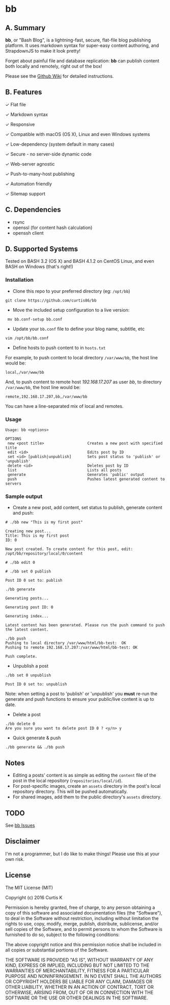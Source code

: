 # bb

## A. Summary

**bb**, or "Bash Blog", is a lightning-fast, secure, flat-file blog publishing platform. It uses markdown syntax for super-easy content authoring, and StrapdownJS to make it look pretty!

Forget about painful file and database replication: **bb** can publish content both locally and remotely, right out of the box!

Please see the [Github Wiki](https://github.com/curtis86/bb/wiki/) for detailed instructions. 

## B. Features

&#x2713; Flat file

&#x2713; Markdown syntax

&#x2713; Responsive

&#x2713; Compatible with macOS (OS X), Linux and even Windows systems

&#x2713; Low-dependency (system default in many cases)

&#x2713; Secure - no server-side dynamic code

&#x2713; Web-server agnostic

&#x2713; Push-to-many-host publishing

&#x2713; Automation friendly

&#x2713; Sitemap support


## C. Dependencies

 * rsync
 * openssl (for content hash calculation)
 * openssh client

## D. Supported Systems

Tested on BASH 3.2 (OS X) and BASH 4.1.2 on CentOS Linux, and even BASH on Windows (that's right!)

### Installation

 * Clone this repo to your preferred directory (eg: `/opt/bb`)

`git clone https://github.com/curtis86/bb`

 * Move the included setup configuration to a live version:

` mv bb.conf-setup bb.conf`

 * Update your `bb.conf` file to define your blog name, subtitle, etc

`vim /opt/bb/bb.conf`

 * Define hosts to push content to in `hosts.txt`

For example, to push content to local directory `/var/www/bb`, the host line would be:

`local,/var/www/bb`

And, to push content to remote host *192.168.17.207* as user *bb*, to directory `/var/www/bb`, the host line would be:

`remote,192.168.17.207,bb,/var/www/bb`

You can have a line-separated mix of local and remotes.

### Usage

```
Usage: bb <options>

OPTIONS
 new <post title>                   Creates a new post with specified title
 edit <id>                          Edits post by ID
 set <id> [publish|unpublish]       Sets post status to 'publish' or 'unpublish'
 delete <id>                        Deletes post by ID
 list                               Lists all posts
 generate                           Generates 'public' output
 push                               Pushes latest generated content to servers
```

### Sample output

* Create a new post, add content, set status to publish, generate content and push:

```
# ./bb new "This is my first post"

Creating new post...
Title: This is my first post
ID: 0

New post created. To create content for this post, edit: /opt/bb/repository/local/0/content

# ./bb edit 0

# ./bb set 0 publish

Post ID 0 set to: publish

./bb generate

Generating posts...

Generating post ID: 0

Generating index...

Latest content has been generated. Please run the push command to push the latest content.

./bb push
Pushing to local directory /var/www/html/bb-test:  OK
Pushing to remote 192.168.17.207:/var/www/html/bb-test: OK

Push complete.
```

* Unpublish a post

```
./bb set 0 unpublish

Post ID 0 set to: unpublish
```

Note: when setting a post to 'publish' or 'unpublish' you **must** re-run the generate and push functions to ensure your public/live content is up to date.

* Delete a post

```
./bb delete 0
Are you sure you want to delete post ID 0 ? <y/n> y
```

* Quick generate & push
 
```
./bb generate && ./bb push
```

## Notes

* Editing a posts' content is as simple as editing the `content` file of the post in the local repository (`repositories/local/id`). 
* For post-specific images, create an `assets` directory in the post's local repository directory. This will be pushed automatically.
* For shared images, add them to the public directory's `assets` directory.

## TODO

See [bb Issues](https://github.com/curtis86/bb/issues)

## Disclaimer

I'm not a programmer, but I do like to make things! Please use this at your own risk.

## License

The MIT License (MIT)

Copyright (c) 2016 Curtis K

Permission is hereby granted, free of charge, to any person obtaining a copy of this software and associated documentation files (the "Software"), to deal in the Software without restriction, including without limitation the rights to use, copy, modify, merge, publish, distribute, sublicense, and/or sell copies of the Software, and to permit persons to whom the Software is furnished to do so, subject to the following conditions:

The above copyright notice and this permission notice shall be included in all copies or substantial portions of the Software.

THE SOFTWARE IS PROVIDED "AS IS", WITHOUT WARRANTY OF ANY KIND, EXPRESS OR IMPLIED, INCLUDING BUT NOT LIMITED TO THE WARRANTIES OF MERCHANTABILITY, FITNESS FOR A PARTICULAR PURPOSE AND NONINFRINGEMENT. IN NO EVENT SHALL THE AUTHORS OR COPYRIGHT HOLDERS BE LIABLE FOR ANY CLAIM, DAMAGES OR OTHER LIABILITY, WHETHER IN AN ACTION OF CONTRACT, TORT OR OTHERWISE, ARISING FROM, OUT OF OR IN CONNECTION WITH THE SOFTWARE OR THE USE OR OTHER DEALINGS IN THE SOFTWARE.
